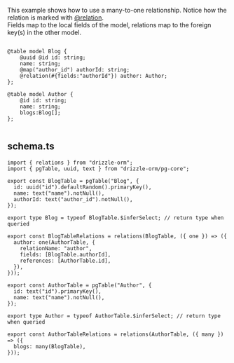

This example shows how to use a many-to-one relationship.   Notice how the relation is marked
with [@relation](/docs/drizzle/api/decorators#@Drizzle.relation).  
Fields map to the local fields of the model, relations map to the foreign key(s) in the other model.



```tsp

@table model Blog {
    @uuid @id id: string;
    name: string;
    @map("author_id") authorId: string;
    @relation(#{fields:"authorId"}) author: Author;
};

@table model Author {
    @id id: string;
    name: string;
    blogs:Blog[];
};
        
```

## schema.ts
```tsx
import { relations } from "drizzle-orm";
import { pgTable, uuid, text } from "drizzle-orm/pg-core";

export const BlogTable = pgTable("Blog", {
  id: uuid("id").defaultRandom().primaryKey(),
  name: text("name").notNull(),
  authorId: text("author_id").notNull(),
});

export type Blog = typeof BlogTable.$inferSelect; // return type when queried

export const BlogTableRelations = relations(BlogTable, ({ one }) => ({
  author: one(AuthorTable, {
    relationName: "author",
    fields: [BlogTable.authorId],
    references: [AuthorTable.id],
  }),
}));

export const AuthorTable = pgTable("Author", {
  id: text("id").primaryKey(),
  name: text("name").notNull(),
});

export type Author = typeof AuthorTable.$inferSelect; // return type when queried

export const AuthorTableRelations = relations(AuthorTable, ({ many }) => ({
  blogs: many(BlogTable),
}));
```
         
